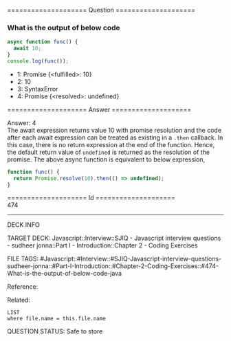 ==================== Question ====================  

### What is the output of below code

```javascript
async function func() {
  await 10;
}
console.log(func());
```

- 1: Promise {\<fulfilled\>: 10}
- 2: 10
- 3: SyntaxError
- 4: Promise {\<resolved\>: undefined}  

==================== Answer ====================  

Answer: 4  
The await expression returns value 10 with promise resolution and the code after
each await expression can be treated as existing in a `.then` callback. In this
case, there is no return expression at the end of the function. Hence, the
default return value of `undefined` is returned as the resolution of the
promise. The above async function is equivalent to below expression,

```javascript
function func() {
  return Promise.resolve(10).then(() => undefined);
}
```

==================== Id ====================  
474
<!--ID: 1707879787499-->

---

DECK INFO

TARGET DECK: Javascript::Interview::SJIQ - Javascript interview questions - sudheer jonna::Part I - Introduction::Chapter 2 - Coding Exercises

FILE TAGS: #Javascript::#Interview::#SJIQ-Javascript-interview-questions-sudheer-jonna::#Part-I-Introduction::#Chapter-2-Coding-Exercises::#474-What-is-the-output-of-below-code-java

Reference:

Related:

```dataview
LIST
where file.name = this.file.name
```
QUESTION STATUS: Safe to store

